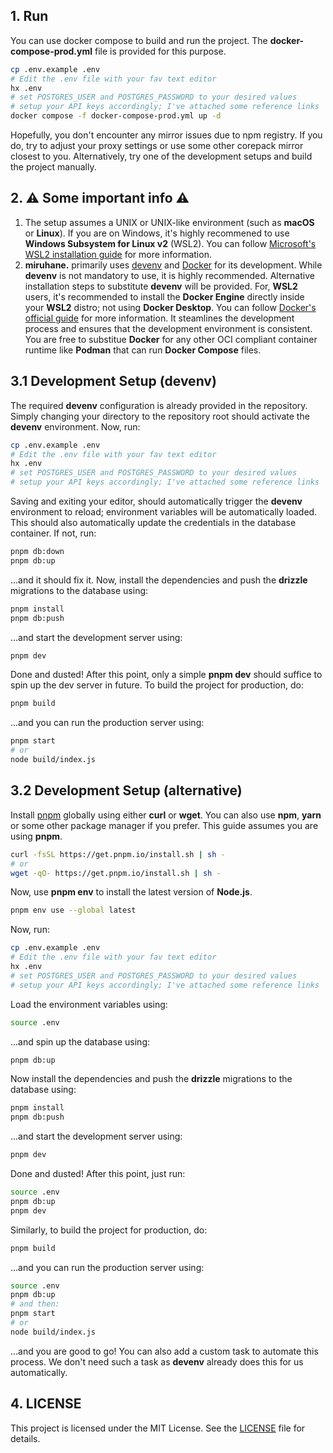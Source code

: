 ## 1. Run

You can use docker compose to build and run the project. The **docker-compose-prod.yml** file is provided for this purpose.

```sh
cp .env.example .env
# Edit the .env file with your fav text editor
hx .env
# set POSTGRES_USER and POSTGRES_PASSWORD to your desired values
# setup your API keys accordingly; I've attached some reference links
docker compose -f docker-compose-prod.yml up -d
```

Hopefully, you don't encounter any mirror issues due to npm registry. If you do, try to adjust your proxy settings or use some other corepack mirror closest to you. Alternatively, try one of the development setups and build the project manually.

## 2. ⚠️ Some important info ⚠️

1. The setup assumes a UNIX or UNIX-like environment (such as **macOS** or **Linux**). If you are on Windows, it's highly recommened to use **Windows Subsystem for Linux v2** (WSL2). You can follow [Microsoft's WSL2 installation guide](https://learn.microsoft.com/en-us/windows/wsl/install) for more information.
2. **miruhane.** primarily uses [devenv](https://devenv.sh/) and [Docker](https://www.docker.com/) for its development. While **devenv** is not mandatory to use, it is highly recommended. Alternative installation steps to substitute **devenv** will be provided. For, **WSL2** users, it's recommended to install the **Docker Engine** directly inside your **WSL2** distro; not using **Docker Desktop**. You can follow [Docker's official guide](https://docs.docker.com/engine/install/) for more information. It steamlines the development process and ensures that the development environment is consistent. You are free to substitue **Docker** for any other OCI compliant container runtime like **Podman** that can run **Docker Compose** files.

## 3.1 Development Setup (devenv)

The required **devenv** configuration is already provided in the repository. Simply changing your directory to the repository root should activate the **devenv** environment. Now, run:

```sh
cp .env.example .env
# Edit the .env file with your fav text editor
hx .env
# set POSTGRES_USER and POSTGRES_PASSWORD to your desired values
# setup your API keys accordingly; I've attached some reference links
```

Saving and exiting your editor, should automatically trigger the **devenv** environment to reload; environment variables will be automatically loaded. This should also automatically update the credentials in the database container. If not, run:

```sh
pnpm db:down
pnpm db:up
```

...and it should fix it. Now, install the dependencies and push the **drizzle** migrations to the database using:

```sh
pnpm install
pnpm db:push
```

...and start the development server using:

```sh
pnpm dev
```

Done and dusted! After this point, only a simple **pnpm dev** should suffice to spin up the dev server in future. To build the project for production, do:

```sh
pnpm build
```

...and you can run the production server using:

```sh
pnpm start
# or
node build/index.js
```

## 3.2 Development Setup (alternative)

Install [pnpm](https://pnpm.io/) globally using either **curl** or **wget**. You can also use **npm**, **yarn** or some other package manager if you prefer. This guide assumes you are using **pnpm**.

```sh
curl -fsSL https://get.pnpm.io/install.sh | sh -
# or
wget -qO- https://get.pnpm.io/install.sh | sh -
```

Now, use **pnpm env** to install the latest version of **Node.js**.

```sh
pnpm env use --global latest
```

Now, run:

```sh
cp .env.example .env
# Edit the .env file with your fav text editor
hx .env
# set POSTGRES_USER and POSTGRES_PASSWORD to your desired values
# setup your API keys accordingly; I've attached some reference links
```

Load the environment variables using:

```sh
source .env
```

...and spin up the database using:

```sh
pnpm db:up
```

Now install the dependencies and push the **drizzle** migrations to the database using:

```sh
pnpm install
pnpm db:push
```

...and start the development server using:

```sh
pnpm dev
```

Done and dusted! After this point, just run:

```sh
source .env
pnpm db:up
pnpm dev
```

Similarly, to build the project for production, do:

```sh
pnpm build
```

...and you can run the production server using:

```sh
source .env
pnpm db:up
# and then:
pnpm start
# or
node build/index.js
```

...and you are good to go! You can also add a custom task to automate this process. We don't need such a task as **devenv** already does this for us automatically.

## 4. LICENSE

This project is licensed under the MIT License. See the [LICENSE](/LICENSE) file for details.
